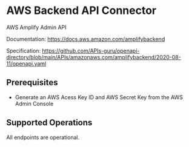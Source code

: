 # AWS Backend API Connector
AWS Amplify Admin API

Documentation: https://docs.aws.amazon.com/amplifybackend

Specification: https://github.com/APIs-guru/openapi-directory/blob/main/APIs/amazonaws.com/amplifybackend/2020-08-11/openapi.yaml

## Prerequisites

+ Generate an AWS Acess Key ID and AWS Secret Key from the AWS Admin Console

## Supported Operations
All endpoints are operational.